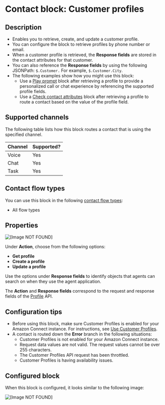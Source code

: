 # Contact block: Customer profiles<a name="customer-profiles-block"></a>

## Description<a name="customer-profiles-block-description"></a>
+ Enables you to retrieve, create, and update a customer profile\.
+ You can configure the block to retrieve profiles by phone number or email\.
+ When a customer profile is retrieved, the **Response fields** are stored in the contact attributes for that customer\.
+ You can also reference the **Response fields** by using the following JSONPath: `$.Customer.` For example, `$.Customer.City`\.
+ The following examples show how you might use this block:
  + Use a [Play prompt](play.md) block after retrieving a profile to provide a personalized call or chat experience by referencing the supported profile fields\.
  + Use a [Check contact attributes](check-contact-attributes.md) block after retrieving a profile to route a contact based on the value of the profile field\.

## Supported channels<a name="customer-profiles-block-channels"></a>

The following table lists how this block routes a contact that is using the specified channel\. 


| Channel | Supported? | 
| --- | --- | 
| Voice | Yes | 
| Chat | Yes | 
| Task | Yes | 

## Contact flow types<a name="customer-profiles-block-types"></a>

You can use this block in the following [contact flow types](create-contact-flow.md#contact-flow-types):
+ All flow types

## Properties<a name="customer-profiles-block-properties"></a>

![\[Image NOT FOUND\]](http://docs.aws.amazon.com/connect/latest/adminguide/images/customer-profiles-block-properties.png)

Under **Action**, choose from the following options: 
+ **Get profile**
+ **Create a profile**
+ **Update a profile**

Use the options under **Response fields** to identify objects that agents can search on when they use the agent application\. 

The **Action** and **Response fields** correspond to the request and response fields of the [Profile](https://docs.aws.amazon.com/customerprofiles/latest/APIReference/API_Profile.html) API\. 

## Configuration tips<a name="customer-profiles-block-tips"></a>
+ Before using this block, make sure Customer Profiles is enabled for your Amazon Connect instance\. For instructions, see [Use Customer Profiles](customer-profiles.md)\.
+ A contact is routed down the **Error** branch in the following situations:
  + Customer Profiles is not enabled for your Amazon Connect instance\.
  + Request data values are not valid\. The request values cannot be over 255 characters\.
  + The Customer Profiles API request has been throttled\.
  + Customer Profiles is having availability issues\.

## Configured block<a name="customer-profiles-block-configured"></a>

When this block is configured, it looks similar to the following image:

![\[Image NOT FOUND\]](http://docs.aws.amazon.com/connect/latest/adminguide/images/customer-profiles-block-configured.png)